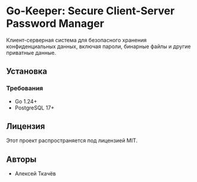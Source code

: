 # Go-Keeper: Secure Client-Server Password Manager

Клиент-серверная система для безопасного хранения конфиденциальных данных, включая пароли, бинарные файлы и другие приватные данные.

## Установка
### Требования
- Go 1.24+
- PostgreSQL 17+

## Лицензия
Этот проект распространяется под лицензией MIT.

## Авторы
- Алексей Ткачёв
